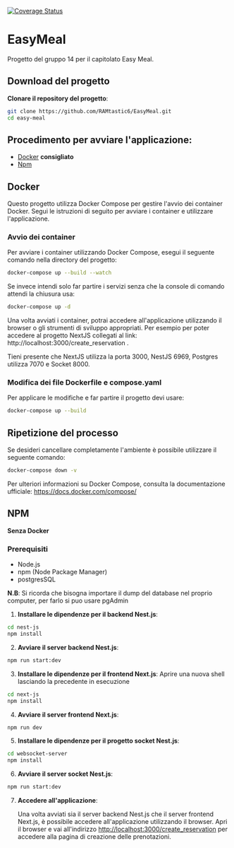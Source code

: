 [![Coverage Status](https://coveralls.io/repos/github/RAMtastic6/EasyMeal/badge.svg)](https://coveralls.io/github/RAMtastic6/EasyMeal)
# EasyMeal
Progetto del gruppo 14 per il capitolato Easy Meal.

## Download del progetto

**Clonare il repository del progetto**:
   
```bash
git clone https://github.com/RAMtastic6/EasyMeal.git
cd easy-meal
```

## Procedimento per avviare l'applicazione:

- [Docker](#docker) **consigliato**
- [Npm](#npm) 


## <a name="docker"></a> Docker

Questo progetto utilizza Docker Compose per gestire l'avvio dei container Docker. Segui le istruzioni di seguito per avviare i container e utilizzare l'applicazione.

### Avvio dei container

Per avviare i container utilizzando Docker Compose, esegui il seguente comando nella directory del progetto:

```bash
docker-compose up --build --watch
```

Se invece intendi solo far partire i servizi senza che la console di comando attendi la chiusura usa:

```bash
docker-compose up -d
```

Una volta avviati i container, potrai accedere all'applicazione utilizzando il browser o gli strumenti di sviluppo appropriati.
Per esempio per poter accedere al progetto NextJS collegati al link: http://localhost:3000/create_reservation .

Tieni presente che NextJS utilizza la porta 3000, NestJS 6969, Postgres utilizza 7070 e Socket 8000.

### Modifica dei file Dockerfile e compose.yaml
Per applicare le modifiche e far partire il progetto devi usare:

```bash
docker-compose up --build
```

## Ripetizione del processo

Se desideri cancellare completamente l'ambiente è possibile utilizzare il seguente comando:

```bash
docker-compose down -v
```

Per ulteriori informazioni su Docker Compose, consulta la documentazione ufficiale: https://docs.docker.com/compose/

## <a name="npm"></a> NPM

**Senza Docker**

### Prerequisiti
- Node.js
- npm (Node Package Manager)
- postgresSQL

**N.B**: Si ricorda che bisogna importare il dump del database nel proprio computer, per farlo si puo usare pgAdmin

1. **Installare le dipendenze per il backend Nest.js**:

```bash
cd nest-js
npm install
``` 

2. **Avviare il server backend Nest.js**:

```bash
npm run start:dev
```

3. **Installare le dipendenze per il frontend Next.js**:
    Aprire una nuova shell lasciando la precedente in esecuzione

```bash
cd next-js
npm install
```

4. **Avviare il server frontend Next.js**:

```bash
npm run dev
```

5. **Installare le dipendenze per il progetto socket Nest.js**:

```bash
cd websocket-server
npm install
```

6. **Avviare il server socket Nest.js**:

```bash
npm run start:dev
```

7. **Accedere all'applicazione**:
   
   Una volta avviati sia il server backend Nest.js che il server frontend Next.js, è possibile accedere all'applicazione utilizzando il browser. Apri il browser e vai all'indirizzo [http://localhost:3000/create_reservation](http://localhost:3000/create_reservation) per accedere alla pagina di creazione delle prenotazioni.

